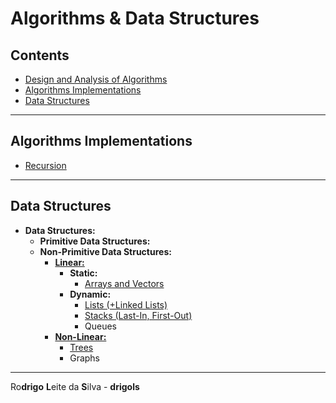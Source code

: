 # Algorithms & Data Structures

## Contents

 - [Design and Analysis of Algorithms](modules/design-and-analysis-of-algorithms)
 - [Algorithms Implementations](#algorithms-implementations)
 - [Data Structures](#ds)

---

<div id="ds"></div>

## Algorithms Implementations

 - [Recursion](modules/algorithms-implementations/recursion)

---

<div id="ds"></div>

## Data Structures

 - **Data Structures:**
   - **Primitive Data Structures:**
   - **Non-Primitive Data Structures:**
     - **[Linear:](modules/data-structures/linear/linear-ds.md)**
       - **Static:**
         - [Arrays and Vectors](modules/data-structures/linear/arrays-and-vectors)
       - **Dynamic:**
         - [Lists (+Linked Lists)](modules/data-structures/linear/linked-list)
         - [Stacks (Last-In, First-Out)](modules/data-structures/linear/stack)
         - Queues
     - **[Non-Linear:](modules/data-structures/non-linear/non-linear-ds.md)**
       - [Trees](modules/data-structures/non-linear/trees)
       - Graphs

---

Ro**drigo** **L**eite da **S**ilva - **drigols**
